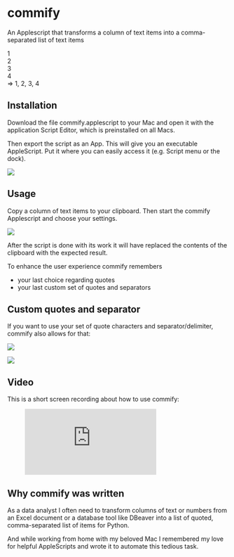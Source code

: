 # commify
An Applescript that transforms a column of text items into a comma-separated list of text items

1<br>
2<br>
3<br>
4<br>
=> 1, 2, 3, 4

## Installation
Download the file commify.applescript to your Mac and open it with the application Script Editor, which is preinstalled on all Macs.

Then export the script as an App. This will give you an executable AppleScript. Put it where you can easily access it (e.g. Script menu or the dock).

![](http://www.schoolscout24.de/img/commify/commify_script.png)

## Usage
Copy a column of text items to your clipboard. Then start the commify Applescript and choose your settings.

![](http://www.schoolscout24.de/img/commify/commify_menu.png)

After the script is done with its work it will have replaced the contents of the clipboard with the expected result.

To enhance the user experience commify remembers

* your last choice regarding quotes
* your last custom set of quotes and separators

## Custom quotes and separator
If you want to use your set of quote characters and separator/delimiter, commify also allows for that:

![](http://www.schoolscout24.de/img/commify/commify_custom.png)

![](http://www.schoolscout24.de/img/commify/commify_set.png)


## Video
This is a short screen recording about how to use commify:

<figure class="video_container">
  <iframe src="http://www.schoolscout24.de/img/commify/commify_video.mov" frameborder="0" allowfullscreen="true"> </iframe>
</figure>

## Why commify was written
As a data analyst I often need to transform columns of text or numbers from an Excel document or a database tool like DBeaver into a list of quoted, comma-separated list of items for Python.

And while working from home with my beloved Mac I remembered my love for helpful AppleScripts and wrote it to automate this tedious task.

